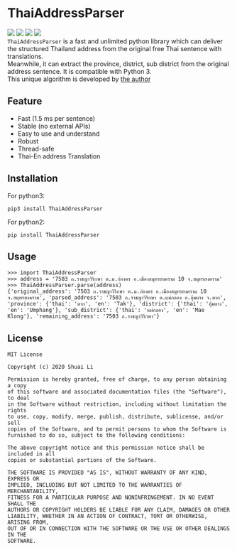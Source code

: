 # ThaiAddressParser  
![](https://img.shields.io/badge/language-python3-green.svg) ![](https://img.shields.io/badge/author-Shuai_Li-black.svg) ![](https://img.shields.io/badge/building-pass-yellow.svg) ![](https://img.shields.io/badge/license-MIT-pink.svg)      
`ThaiAddressParser` is a fast and unlimited python library which can deliver the structured Thailand address from the original free Thai sentence with translations.   
Meanwhile, it can extract the province, district, sub district from the original address sentence.
It is compatible with Python 3.  
This unique algorithm is developed by [the author](https://github.com/HandsomeBrotherShuaiLi)
## Feature  
* Fast (1.5 ms per sentence) 
* Stable (no external APIs)
* Easy to use and understand
* Robust
* Thread-safe
* Thai-En address Translation 
## Installation
For python3:
```angular2
pip3 install ThaiAddressParser
```
For python2:
```angular2
pip install ThaiAddressParser
```
## Usage
```angular2
>>> import ThaiAddressParser
>>> address = '7503 ถ.ราชญาวิริกษา ต.ม.ก่องคร อ.เมืองสมุทรสงคราม 10 จ.สมุทรสงคราม'
>>> ThaiAddressParser.parse(address)
{'original_address': '7503 ถ.ราชญาวิริกษา ต.ม.ก่องคร อ.เมืองสมุทรสงคราม 10 จ.สมุทรสงคราม', 'parsed_address': '7503 ถ.ราชญาวิริกษา ต.แม่กลอง อ.อุ้มผาง จ.ตาก', 'province': {'thai': 'ตาก', 'en': 'Tak'}, 'district': {'thai': 'อุ้มผาง', 'en': 'Umphang'}, 'sub_district': {'thai': 'แม่กลอง', 'en': 'Mae Klong'}, 'remaining_address': '7503 ถ.ราชญาวิริกษา'}
```

## License
```angular2
MIT License

Copyright (c) 2020 Shuai Li

Permission is hereby granted, free of charge, to any person obtaining a copy
of this software and associated documentation files (the "Software"), to deal
in the Software without restriction, including without limitation the rights
to use, copy, modify, merge, publish, distribute, sublicense, and/or sell
copies of the Software, and to permit persons to whom the Software is
furnished to do so, subject to the following conditions:

The above copyright notice and this permission notice shall be included in all
copies or substantial portions of the Software.

THE SOFTWARE IS PROVIDED "AS IS", WITHOUT WARRANTY OF ANY KIND, EXPRESS OR
IMPLIED, INCLUDING BUT NOT LIMITED TO THE WARRANTIES OF MERCHANTABILITY,
FITNESS FOR A PARTICULAR PURPOSE AND NONINFRINGEMENT. IN NO EVENT SHALL THE
AUTHORS OR COPYRIGHT HOLDERS BE LIABLE FOR ANY CLAIM, DAMAGES OR OTHER
LIABILITY, WHETHER IN AN ACTION OF CONTRACT, TORT OR OTHERWISE, ARISING FROM,
OUT OF OR IN CONNECTION WITH THE SOFTWARE OR THE USE OR OTHER DEALINGS IN THE
SOFTWARE.
```


